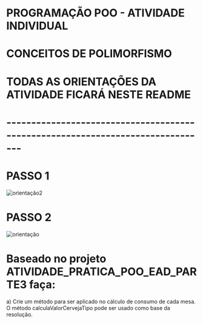 # PROGRAMAÇÃO POO - ATIVIDADE INDIVIDUAL
# CONCEITOS DE POLIMORFISMO

# TODAS AS ORIENTAÇÕES DA ATIVIDADE FICARÁ NESTE README
# -------------------------------------------------------------------------------



# PASSO 1

![orientação2](https://user-images.githubusercontent.com/57069179/67642006-c8183000-f8dd-11e9-90fa-9ec73eef1676.png)

# PASSO 2

![orientação](https://user-images.githubusercontent.com/57069179/67642118-f3e7e580-f8de-11e9-934a-6d8bb7e92a96.png)

# 
# Baseado no projeto ATIVIDADE_PRATICA_POO_EAD_PARTE3 faça:
a) Crie um método para ser aplicado no cálculo de consumo de cada mesa. O método calculaValorCervejaTipo pode ser usado como
base da resolução.

